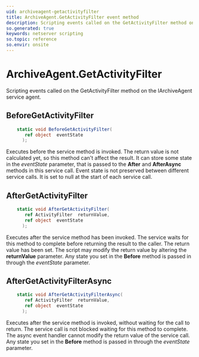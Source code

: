 ```yaml
---
uid: archiveagent-getactivityfilter
title: ArchiveAgent.GetActivityFilter event method
description: Scripting events called on the GetActivityFilter method on the ArchiveAgent service agent.
so.generated: true
keywords: netserver scripting
so.topic: reference
so.envir: onsite
---
```

# ArchiveAgent.GetActivityFilter

Scripting events called on the <see cref='M:IArchiveAgent.GetActivityFilter'>GetActivityFilter</see> method on the <see cref='IArchiveAgent'>IArchiveAgent</see>  service agent.

## BeforeGetActivityFilter
```cs
    static void BeforeGetActivityFilter(
       ref object  eventState
      );
```
Executes before the service method is invoked.
The return value is not calculated yet, so this method can't affect the result.
It can store some state in the *eventState* parameter, that is passed to the **After** and **AfterAsync** methods in this service call.
Event state is not preserved between different service calls. It is set to null at the start of each service call.
## AfterGetActivityFilter
```cs
    static void AfterGetActivityFilter(
       ref ActivityFilter  returnValue,
       ref object  eventState
      );
```
Executes after the service method has been invoked. The service waits for this method to complete before returning the result to the caller.
The return value has been set. The script may modify the return value by altering the **returnValue** parameter.
Any state you set in the **Before** method is passed in through the *eventState* parameter.
## AfterGetActivityFilterAsync
```cs
    static void AfterGetActivityFilterAsync(
       ref ActivityFilter  returnValue,
       ref object  eventState
      );
```
Executes after the service method is invoked, without waiting for the call to return.
The service call is not blocked waiting for this method to complete.
The async event handler cannot modify the return value of the service call.
Any state you set in the **Before** method is passed in through the *eventState* parameter.

